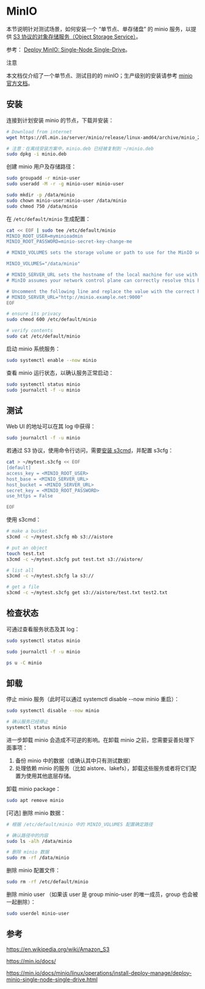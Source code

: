 # MinIO

本节说明针对测试场景，如何安装一个 “单节点、单存储盘” 的 minio 服务，以提供 <a target="_blank" rel="noopener noreferrer" href="https://en.wikipedia.org/wiki/Amazon_S3">S3 协议的对象存储服务（Object Storage Service）</a>。

参考： <a target="_blank" rel="noopener noreferrer" href="https://min.io/docs/minio/linux/operations/install-deploy-manage/deploy-minio-single-node-single-drive.html">Deploy MinIO: Single-Node Single-Drive</a>。

<aside class="note">
<div class="title">注意</div>

本文档仅介绍了一个单节点、测试目的的 minIO；生产级别的安装请参考  <a target="_blank" rel="noopener noreferrer" href="https://min.io/docs/">minio 官方文档</a>。

</aside>

## 安装

连接到计划安装 minio 的节点，下载并安装：

```bash
# Download from internet
wget https://dl.min.io/server/minio/release/linux-amd64/archive/minio_20231007150738.0.0_amd64.deb -O minio.deb

# 注意：在离线安装方案中，minio.deb 已经被复制到 ~/minio.deb
sudo dpkg -i minio.deb
```

创建 minio 用户及存储路径：

```bash
sudo groupadd -r minio-user
sudo useradd -M -r -g minio-user minio-user

sudo mkdir -p /data/minio
sudo chown minio-user:minio-user /data/minio
sudo chmod 750 /data/minio
```

在 `/etc/default/minio` 生成配置：

```bash
cat << EOF | sudo tee /etc/default/minio
MINIO_ROOT_USER=myminioadmin
MINIO_ROOT_PASSWORD=minio-secret-key-change-me

# MINIO_VOLUMES sets the storage volume or path to use for the MinIO server.

MINIO_VOLUMES="/data/minio"

# MINIO_SERVER_URL sets the hostname of the local machine for use with the MinIO Server
# MinIO assumes your network control plane can correctly resolve this hostname to the local machine

# Uncomment the following line and replace the value with the correct hostname for the local machine and port for the MinIO server (9000 by default).
# MINIO_SERVER_URL="http://minio.example.net:9000"
EOF

# ensure its privacy
sudo chmod 600 /etc/default/minio

# verify contents
sudo cat /etc/default/minio
```

启动 minio 系统服务：

```bash
sudo systemctl enable --now minio
```

查看 minio 运行状态，以确认服务正常启动：

```bash
sudo systemctl status minio
sudo journalctl -f -u minio
```

## 测试

Web UI 的地址可以在其 log 中获得：

```bash
sudo journalctl -f -u minio
```

若通过 S3 协议，使用命令行访问，需要[安装 s3cmd](../../appendix/install-s3cmd.md)，并配置 s3cfg：

```bash
cat > ~/mytest.s3cfg << EOF
[default]
access_key = <MINIO_ROOT_USER>
host_base = <MINIO_SERVER_URL>
host_bucket = <MINIO_SERVER_URL>
secret_key = <MINIO_ROOT_PASSWORD>
use_https = False

EOF
```

使用 s3cmd：

```bash
# make a bucket
s3cmd -c ~/mytest.s3cfg mb s3://aistore

# put an object
touch test.txt
s3cmd -c ~/mytest.s3cfg put test.txt s3://aistore/

# list all
s3cmd -c ~/mytest.s3cfg la s3://

# get a file
s3cmd -c ~/mytest.s3cfg get s3://aistore/test.txt test2.txt
```

## 检查状态

可通过查看服务状态及其 log：

```bash
sudo systemctl status minio

sudo journalctl -f -u minio

ps u -C minio
```

## 卸载

停止 minio 服务（此时可以通过 systemctl disable --now minio 重启）：

```bash
sudo systemctl disable --now minio

# 确认服务已经停止
systemctl status minio
```

进一步卸载 minio 会造成不可逆的影响。在卸载 minio 之前，您需要妥善处理下面事项：

1. 备份 minio 中的数据（或确认其中只有测试数据）
1. 处理依赖 minio 的服务（比如 aistore、lakefs），卸载这些服务或者将它们配置为使用其他底层存储。

卸载 minio package：

```bash
sudo apt remove minio
```

[可选] 删除 minio 数据：

```bash
# 根据 /etc/default/minio 中的 MINIO_VOLUMES 配置确定路径

# 确认路径中的内容
sudo ls -alh /data/minio

# 删除 minio 数据
sudo rm -rf /data/minio
```

删除 minio 配置文件：

```bash
sudo rm -rf /etc/default/minio
```

删除 minio user （如果该 user 是 group minio-user 的唯一成员，group 也会被一起删除）：

```bash
sudo userdel minio-user
```

## 参考

<https://en.wikipedia.org/wiki/Amazon_S3>

<https://min.io/docs/>

<https://min.io/docs/minio/linux/operations/install-deploy-manage/deploy-minio-single-node-single-drive.html>
